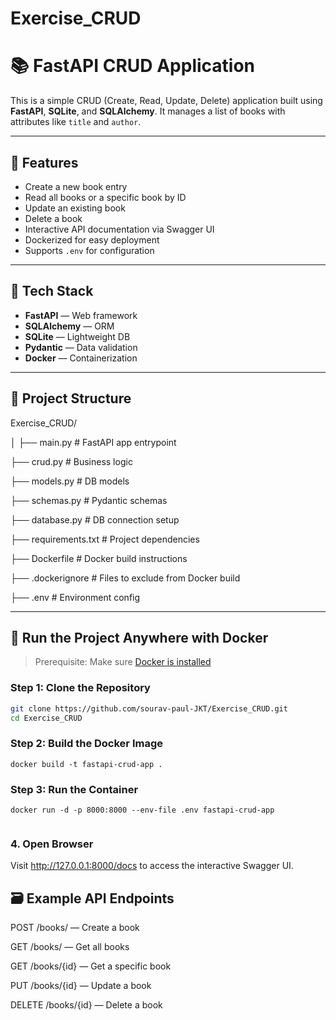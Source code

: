# Exercise_CRUD
 
# 📚 FastAPI CRUD Application
 
This is a simple CRUD (Create, Read, Update, Delete) application built using **FastAPI**, **SQLite**, and **SQLAlchemy**. It manages a list of books with attributes like `title` and `author`.
 
---
 
## 🚀 Features
 
- Create a new book entry
- Read all books or a specific book by ID
- Update an existing book
- Delete a book
- Interactive API documentation via Swagger UI
- Dockerized for easy deployment
- Supports `.env` for configuration
 
---
 
## 🧰 Tech Stack
 
- **FastAPI** — Web framework
- **SQLAlchemy** — ORM
- **SQLite** — Lightweight DB
- **Pydantic** — Data validation
- **Docker** — Containerization
 
---
 
## 📂 Project Structure
 
 
Exercise_CRUD/
 
│
├── main.py # FastAPI app entrypoint
 
├── crud.py # Business logic
 
├── models.py # DB models
 
├── schemas.py # Pydantic schemas
 
├── database.py # DB connection setup
 
├── requirements.txt # Project dependencies
 
├── Dockerfile # Docker build instructions
 
├── .dockerignore # Files to exclude from Docker build
 
├── .env # Environment config
 
 
---
 
## 🐳 Run the Project Anywhere with Docker
 
>  Prerequisite: Make sure [Docker is installed](https://docs.docker.com/get-docker/)
 
###  Step 1: Clone the Repository
 
```bash
git clone https://github.com/sourav-paul-JKT/Exercise_CRUD.git
cd Exercise_CRUD
```
 
###  Step 2: Build the Docker Image
 
```
docker build -t fastapi-crud-app .
```
 
### Step 3: Run the Container
```
docker run -d -p 8000:8000 --env-file .env fastapi-crud-app
 
```
### 4. Open Browser
 
Visit http://127.0.0.1:8000/docs to access the interactive Swagger UI.
 
## 🗃️ Example API Endpoints
POST /books/ — Create a book
 
GET /books/ — Get all books
 
GET /books/{id} — Get a specific book
 
PUT /books/{id} — Update a book
 
DELETE /books/{id} — Delete a book

